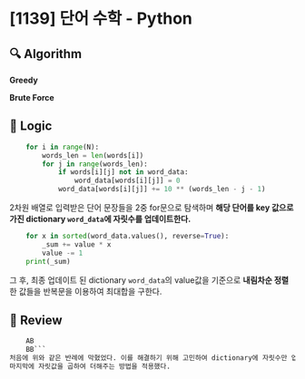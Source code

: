 # [1139] 단어 수학 - Python

## :mag: Algorithm

**Greedy**


**Brute Force**


## :round_pushpin: Logic

```python
    for i in range(N):
        words_len = len(words[i])
        for j in range(words_len):
            if words[i][j] not in word_data:
                word_data[words[i][j]] = 0
            word_data[words[i][j]] += 10 ** (words_len - j - 1)
```
2차원 배열로 입력받은 단어 문장들을 2중 for문으로 탐색하며
**해당 단어를 key 값으로 가진 dictionary ```word_data```에 자릿수를 업데이트한다.**


```python
    for x in sorted(word_data.values(), reverse=True):
        _sum += value * x
        value -= 1
    print(_sum)
```
그 후, 최종 업데이트 된 dictionary ```word_data```의 value값을 기준으로 **내림차순 정렬**한 값들을
반복문을 이용하여 최대합을 구한다.

## :memo: Review

``` 2
    AB
    BB```
처음에 위와 같은 반례에 막혔었다. 이를 해결하기 위해 고민하여 dictionary에 자릿수만 업데이트 한 후, 
마지막에 자릿값을 곱하여 더해주는 방법을 적용했다. 
